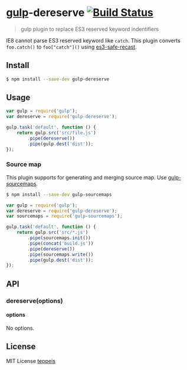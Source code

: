 # [gulp](http://gulpjs.com)-dereserve [![Build Status](https://travis-ci.org/teppeis/gulp-dereserve.svg?branch=master)](https://travis-ci.org/teppeis/gulp-dereserve)

> gulp plugin to replace ES3 reserved keyword indentifiers

IE8 cannot parse ES3 reserved keyword like `catch`.
This plugin converts `foo.catch()` to `foo["catch"]()` using [es3-safe-recast](https://www.npmjs.org/package/es3-safe-recast).

## Install

```sh
$ npm install --save-dev gulp-dereserve
```


## Usage

```js
var gulp = require('gulp');
var dereserve = require('gulp-dereserve');

gulp.task('default', function () {
	return gulp.src('src/file.js')
		.pipe(dereserve())
		.pipe(gulp.dest('dist'));
});
```

### Source map

This plugin supports for generating and merging source map.
Use [gulp-sourcemaps](https://www.npmjs.org/package/gulp-sourcemaps).

```sh
$ npm install --save-dev gulp-sourcemaps
```

```js
var gulp = require('gulp');
var dereserve = require('gulp-dereserve');
var sourcemaps = require('gulp-sourcemaps');

gulp.task('default', function () {
	return gulp.src('src/*.js')
		.pipe(sourcemaps.init())
		.pipe(concat('build.js'))
		.pipe(dereserve())
		.pipe(sourcemaps.write())
		.pipe(gulp.dest('dist'));
});
```

## API

### dereserve(options)

#### options

No options.


## License

MIT License [teppeis](https://github.com/teppeis)
